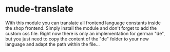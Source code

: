 mude-translate
==============

With this module you can translate all frontend language constants inside the shop frontend. Simply install the module and don't forget to add the custom css file. Right now there is only an implementation for german "de", but you just need to copy the content of the "de" folder to your new language and adapt the path within the file...

